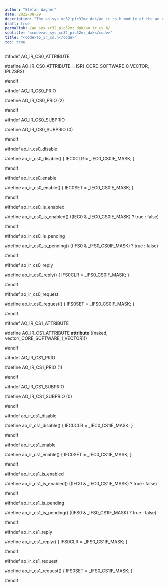 ```yaml
---
author: "Stefan Wagner"
date: 2022-08-29
description: "The ao_sys_xc32_pic32mz_dak/ao_ir_cs.h module of the ao real-time operating system."
draft: true
permalink: /ao_sys_xc32_pic32mz_dak/ao_ir_cs.h/ 
subtitle: "<code>ao_sys_xc32_pic32mz_dak</code>"
title: "<code>ao_ir_cs.h</code>"
toc: true
---
```


#ifndef AO_IR_CS0_ATTRIBUTE

#define AO_IR_CS0_ATTRIBUTE     __ISR(_CORE_SOFTWARE_0_VECTOR, IPL2SRS)

#endif

#ifndef AO_IR_CS0_PRIO

#define AO_IR_CS0_PRIO          (2)

#endif

#ifndef AO_IR_CS0_SUBPRIO

#define AO_IR_CS0_SUBPRIO       (0)

#endif

#ifndef ao_ir_cs0_disable

#define ao_ir_cs0_disable()     { IEC0CLR = _IEC0_CS0IE_MASK; }

#endif

#ifndef ao_ir_cs0_enable

#define ao_ir_cs0_enable()      { IEC0SET = _IEC0_CS0IE_MASK; }

#endif

#ifndef ao_ir_cs0_is_enabled

#define ao_ir_cs0_is_enabled()  ((IEC0 & _IEC0_CS0IE_MASK) ? true : false)

#endif

#ifndef ao_ir_cs0_is_pending

#define ao_ir_cs0_is_pending()  ((IFS0 & _IFS0_CS0IF_MASK) ? true : false)

#endif

#ifndef ao_ir_cs0_reply

#define ao_ir_cs0_reply()       { IFS0CLR = _IFS0_CS0IF_MASK; }

#endif

#ifndef ao_ir_cs0_request

#define ao_ir_cs0_request()     { IFS0SET = _IFS0_CS0IF_MASK; }

#endif

#ifndef AO_IR_CS1_ATTRIBUTE

#define AO_IR_CS1_ATTRIBUTE     __attribute__ ((naked, vector(_CORE_SOFTWARE_1_VECTOR)))

#endif

#ifndef AO_IR_CS1_PRIO

#define AO_IR_CS1_PRIO          (1)

#endif

#ifndef AO_IR_CS1_SUBPRIO

#define AO_IR_CS1_SUBPRIO       (0)

#endif

#ifndef ao_ir_cs1_disable

#define ao_ir_cs1_disable()     { IEC0CLR = _IEC0_CS1IE_MASK; }

#endif

#ifndef ao_ir_cs1_enable

#define ao_ir_cs1_enable()      { IEC0SET = _IEC0_CS1IE_MASK; }

#endif

#ifndef ao_ir_cs1_is_enabled

#define ao_ir_cs1_is_enabled()  ((IEC0 & _IEC0_CS1IE_MASK) ? true : false)

#endif

#ifndef ao_ir_cs1_is_pending

#define ao_ir_cs1_is_pending()  ((IFS0 & _IFS0_CS1IF_MASK) ? true : false)

#endif

#ifndef ao_ir_cs1_reply

#define ao_ir_cs1_reply()       { IFS0CLR = _IFS0_CS1IF_MASK; }

#endif

#ifndef ao_ir_cs1_request

#define ao_ir_cs1_request()     { IFS0SET = _IFS0_CS1IF_MASK; }

#endif

